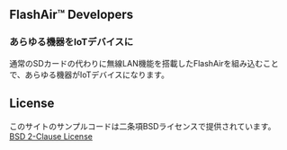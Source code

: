 ## FlashAir™ Developers

### あらゆる機器をIoTデバイスに

通常のSDカードの代わりに無線LAN機能を搭載したFlashAirを組み込むことで、あらゆる機器がIoTデバイスになります。 

## License

このサイトのサンプルコードは二条項BSDライセンスで提供されています。 [BSD 2-Clause License](https://github.com/flashair-developers/website/blob/master/LICENSE)